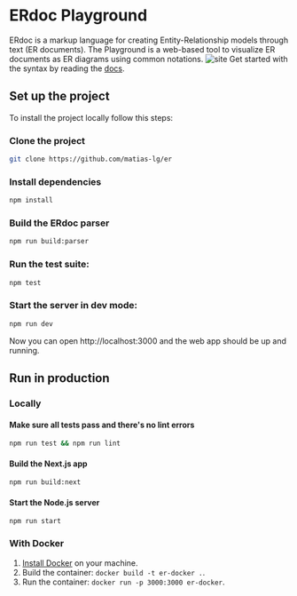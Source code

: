 # ERdoc Playground
ERdoc is a markup language for creating Entity-Relationship models through text (ER documents). The Playground is a web-based tool to visualize ER documents as ER diagrams using common notations.
![site](https://github.com/matias-lg/er/assets/76626234/211b5c08-9884-4ded-98f2-b5d9f6120eb8)
Get started with the syntax by reading the [docs](https://erdoc.vercel.app/docs).

## Set up the project
To install the project locally follow this steps:
### Clone the project
```bash
git clone https://github.com/matias-lg/er
```
### Install dependencies
```bash
npm install
```
### Build the ERdoc parser
```bash
npm run build:parser
```

### Run the test suite:
```bash
npm test
```
### Start the server in dev mode:
```bash
npm run dev
```
Now you can open http://localhost:3000 and the web app should be up and running.


## Run in production
### Locally
#### Make sure all tests pass and there's no lint errors
```bash
npm run test && npm run lint
```
#### Build the Next.js app
```bash
npm run build:next
```
#### Start the Node.js server
```
npm run start
```

### With Docker
1. [Install Docker](https://docs.docker.com/get-docker/) on your machine.
2. Build the container: `docker build -t er-docker .`.
3. Run the container: `docker run -p 3000:3000 er-docker`.
